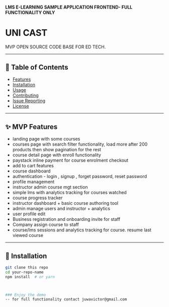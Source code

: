 #### LMS E-LEARNING SAMPLE APPLICATION  FRONTEND- FULL FUNCTIONALITY ONLY


# UNI CAST

MVP OPEN SOURCE CODE  BASE FOR ED TECH.

---

## 📂 Table of Contents

- [Features](#features)
- [Installation](#installation)
- [Usage](#usage)
- [Contributing](#contributing)
- [Issue Reporting](#issue-reporting)
- [License](#license)

---

## ✨ MVP Features

- landing page with some courses
- courses page with search filter functionality, load more after 200 products then show pagination for the rest
- course detail page with enroll functionality
- paystack inline payment for course enrolment checkout
- add to cart features
- course dashboard
- authentication - login , signup , forget password, reset password
- profile management
- instructor admin course mgt section
- simple lms with analytics tracking for courses watched
- course progress tracker 
- instructor dashboard + basic course authoring tool
- admin manage users and instructor + analytics
- user profile edit
- Business registration and onboarding invite for staff
- Company assign course to staff
- course/lms sessions and analytics tracking for course. resume last viewed course
---

## 🚀 Installation

```bash
git clone this repo
cd your-repo-name
npm install  # or yarn



### Enjoy the demo
-- for full functionality contact juwavictor@gmail.com